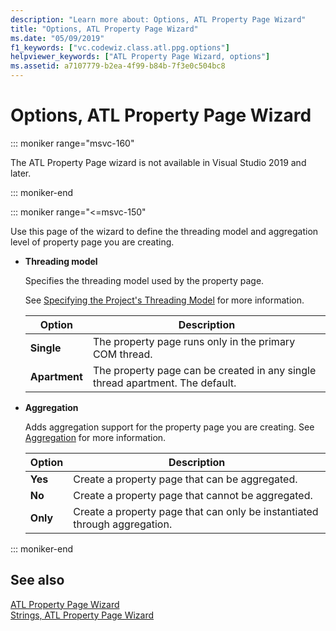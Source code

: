 ```yaml
---
description: "Learn more about: Options, ATL Property Page Wizard"
title: "Options, ATL Property Page Wizard"
ms.date: "05/09/2019"
f1_keywords: ["vc.codewiz.class.atl.ppg.options"]
helpviewer_keywords: ["ATL Property Page Wizard, options"]
ms.assetid: a7107779-b2ea-4f99-b84b-7f3e0c504bc8
---
```

# Options, ATL Property Page Wizard

::: moniker range="msvc-160"

The ATL Property Page wizard is not available in Visual Studio 2019 and later.

::: moniker-end

::: moniker range="<=msvc-150"

Use this page of the wizard to define the threading model and aggregation level of property page you are creating.

- **Threading model**

   Specifies the threading model used by the property page.

   See [Specifying the Project's Threading Model](../../atl/specifying-the-threading-model-for-a-project-atl.md) for more information.

   |Option|Description|
   |------------|-----------------|
   |**Single**|The property page runs only in the primary COM thread.|
   |**Apartment**|The property page can be created in any single thread apartment. The default.|

- **Aggregation**

   Adds aggregation support for the property page you are creating. See [Aggregation](../../atl/aggregation.md) for more information.

   |Option|Description|
   |------------|-----------------|
   |**Yes**|Create a property page that can be aggregated.|
   |**No**|Create a property page that cannot be aggregated.|
   |**Only**|Create a property page that can only be instantiated through aggregation.|

::: moniker-end

## See also

[ATL Property Page Wizard](../../atl/reference/atl-property-page-wizard.md)<br/>
[Strings, ATL Property Page Wizard](../../atl/reference/strings-atl-property-page-wizard.md)
